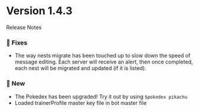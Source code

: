 # Version 1.4.3
Release Notes

### 🔸 Fixes
- The way nests migrate has been touched up to slow down the speed of message editing. Each server will receive an alert, then once completed, each nest will be migrated and updated (if it is listed).

### 🔹 New
- The Pokedex has been upgraded! Try it out by using `$pokedex pikachu`
- Loaded trainerProfile master key file in bot master file
